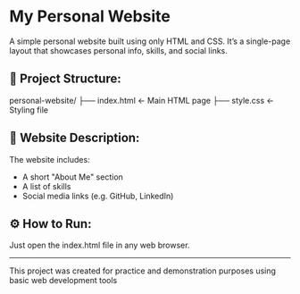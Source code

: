 # My Personal Website

A simple personal website built using only HTML and CSS. It’s a single-page layout that showcases personal info, skills, and social links.

## 📁 Project Structure:

personal-website/
├── index.html         ← Main HTML page
├── style.css          ← Styling file


## 📝 Website Description:
The website includes:
- A short "About Me" section
- A list of skills
- Social media links (e.g. GitHub, LinkedIn)

## ⚙️ How to Run:
Just open the index.html file in any web browser.

---

This project was created for practice and demonstration purposes using basic web development tools
